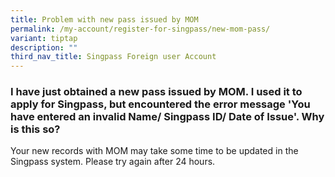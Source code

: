 ```yaml
---
title: Problem with new pass issued by MOM
permalink: /my-account/register-for-singpass/new-mom-pass/
variant: tiptap
description: ""
third_nav_title: Singpass Foreign user Account
---
```

<h3>I have just obtained a new pass issued by MOM. I used it to apply for Singpass, but encountered the error message 'You have entered an invalid Name/ Singpass ID/ Date of Issue'. Why is this so?</h3>
<p>Your new records with MOM may take some time to be updated in the Singpass
system. Please try again after 24 hours.</p>